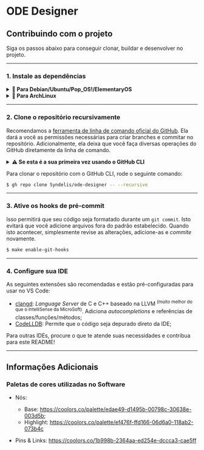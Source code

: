 # ODE Designer

## Contribuindo com o projeto

Siga os passos abaixo para conseguir clonar, buildar e desenvolver no projeto.

---

### <b> 1. Instale as dependências </b>

<details>
<summary><b>🐧 Para Debian/Ubuntu/Pop_OS!/ElementaryOS</b></summary>

```sh
$ sudo apt install build-essential cmake
$ case $XDG_SESSION_TYPE in
    x11) sudo apt install xorg-dev ;;
    wayland) sudo apt install libwayland-dev libxkbcommon-dev wayland-protocols extra-cmake-modules;;
    *) echo "Não foi possível determinar o tipo de sessão que está sendo usada" ;;
esac
```
</details>

<details>
<summary><b>🐧 Para ArchLinux</b></summary>

```sh
$ sudo pacman -S gcc make cmake
$ case $XDG_SESSION_TYPE in
    x11) sudo pacman -S libx11 ;;
    wayland) sudo pacman -S wayland ;;
    *) echo "Não foi possível determinar o tipo de sessão que está sendo usada" ;;
esac
```
</details>

---

### <b> 2. Clone o repositório recursivamente </b>

Recomendamos a [ferramenta de linha de comando oficial do GitHub](https://cli.github.com/). Ela dará a você as permissões necessárias para criar branches e commitar no repositório. Adicionalmente, ela deixa que você faça diversas operações do GitHub diretamente da linha de comando.

<details>
<summary><b>⚠️ Se esta é a sua primeira vez usando o GitHub CLI</b></summary>

Rode o seguinte comando para fazer login na ferramenta:

```sh
$ gh auth login
```

Aceite sempre as primeiras opções (autenticação por HTTP, Abrir um Browser, etc.). Fique atento ao código que aparecerá no terminal. Você deve copiá-lo e colá-lo no navegador.

</details>

Para clonar o repositório com o GitHub CLI, rode o seguinte comando:

```sh
$ gh repo clone Syndelis/ode-designer -- --recursive
```

---

### <b> 3. Ative os hooks de pré-commit </b>

Isso permitirá que seu código seja formatado durante um `git commit`. Isto evitará que você adicione arquivos fora do padrão estabelecido. Quando isto acontecer, simplesmente revise as alterações, adicione-as e _commite_ novamente.

```sh
$ make enable-git-hooks
```

---

### <b> 4. Configure sua IDE </b>

As seguintes extensões são recomendadas e estão pré-configuradas para usar no VS Code:

- [clangd](https://marketplace.visualstudio.com/items?itemName=llvm-vs-code-extensions.vscode-clangd): _Language Server_ de C e C++ baseado na LLVM <sup>(muito melhor do que o IntelliSense da MicroSoft)</sup>. Adiciona _autocompletions_ e referências de classes/funções/métodos;
- [CodeLLDB](https://marketplace.visualstudio.com/items?itemName=vadimcn.vscode-lldb): Permite que o código seja depurado direto da IDE;

Para outras IDEs, procure o que te atende suas necessidades e contribua para este README!

---

## Informações Adicionais

### Paletas de cores utilizadas no Software

- Nós:
    - Base: https://coolors.co/palette/edae49-d1495b-00798c-30638e-003d5b;
    - Highlight: https://coolors.co/palette/ef476f-ffd166-06d6a0-118ab2-073b4c

- Pins & Links: https://coolors.co/1b998b-2364aa-ed254e-dccca3-cae5ff
